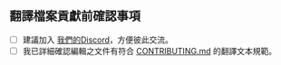<!--
請在發送 Pull Request 之前同意以下事項，謝謝您的貢獻 ❤️
-->

## 翻譯檔案貢獻前確認事項

- [ ] 建議加入 [我們的Discord](https://discord.gg/umaconnect)，方便彼此交流。
- [ ] 我已詳細確認編輯之文件有符合 [CONTRIBUTING.md](https://github.com/yotv2000tw/Trainers-Legend-G-TRANS-zh-tw/blob/master/.github/CONTRIBUTING.md) 的翻譯文本規範。
